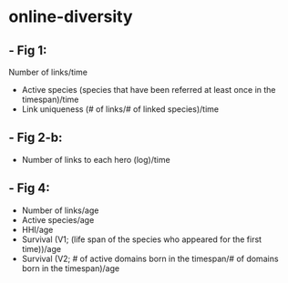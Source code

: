 # online-diversity
## - Fig 1:
  Number of links/time
  * Active species (species that have been referred at least once in the timespan)/time
  * Link uniqueness (# of links/# of linked species)/time
## - Fig 2-b:
  * Number of links to each hero (log)/time
  
## - Fig 4:
  * Number of links/age
  * Active species/age
  * HHI/age
  * Survival (V1; (life span of the species who appeared for the first time))/age
  * Survival (V2; # of active domains born in the timespan/# of domains born in the timespan)/age

